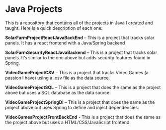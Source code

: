 # Java Projects
This is a repository that contains all of the projects in Java I created and taught.  Here is a quick description of each one:

**SolarFarmProjectReactJavaBackEnd** – This is a project that tracks solar panels.  It has a react frontend with a Java/Spring backend

**SolarFarmSecurityReactJavaBackend** – This is a project that tracks solar panels.  It’s similar to the one above but adds security features found in Spring.

**VideoGameProjectCSV** – This is a project that tracks Video Games (a passion I have) using a .csv file as the data source.

**VideoGameProjectSQL** – This is a project that does the same as the project above but uses a SQL database as the data source.

**VideoGameProjectSpringDI** – This is a project that does the same as the project above but uses Spring to define and inject dependencies.

**VideoGamesProjectFrontBackEnd** - This is a project that does the same as the project above but uses a HTML/CSS/JavaScript frontend.

